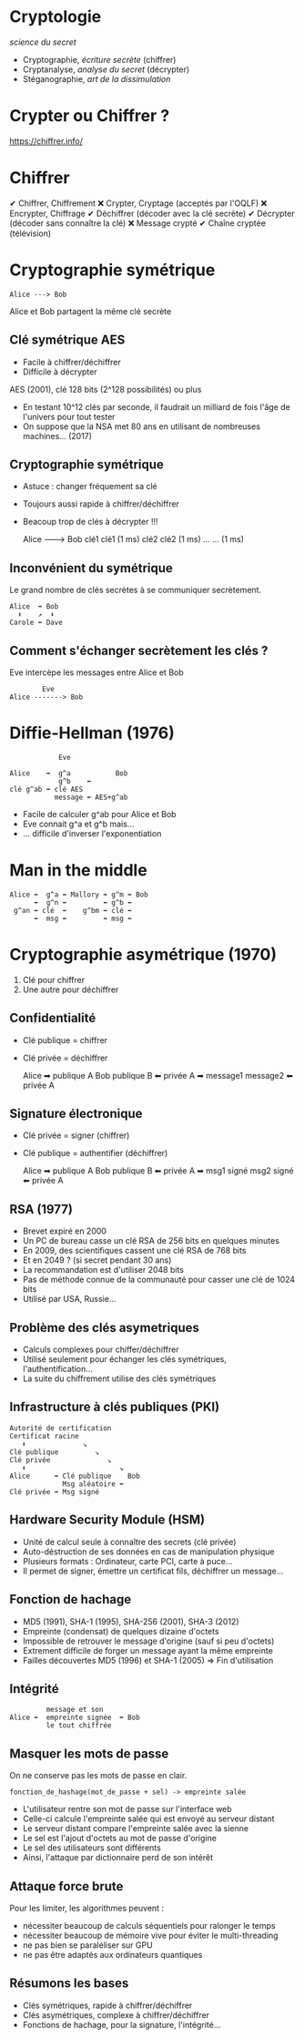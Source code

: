 Cryptologie
===========

*science du secret*

* Cryptographie, *écriture secrète* (chiffrer)
* Cryptanalyse, *analyse du secret* (décrypter)
* Stéganographie, *art de la dissimulation*


Crypter ou Chiffrer ?
=====================

https://chiffrer.info/


Chiffrer
========

✔ Chiffrer, Chiffrement
❌ Crypter, Cryptage (acceptés par l'OQLF)
❌ Encrypter, Chiffrage
✔ Déchiffrer (décoder avec la clé secrète)
✔ Décrypter (décoder sans connaître la clé)
❌ Message crypté
✔ Chaîne cryptée (télévision)



Cryptographie symétrique
========================

    Alice ---> Bob

Alice et Bob partagent la même clé secrète


Clé symétrique AES
------------------

* Facile à chiffrer/déchiffrer
* Difficile à décrypter

AES (2001), clé 128 bits (2^128 possibilités) ou plus

* En testant 10^12 clés par seconde, il faudrait un milliard de fois l'âge de l'univers pour tout tester
* On suppose que la NSA met 80 ans en utilisant de nombreuses machines... (2017)


Cryptographie symétrique
------------------------

* Astuce : changer fréquement sa clé
* Toujours aussi rapide à chiffrer/déchiffrer
* Beacoup trop de clés à décrypter !!!

    Alice ---> Bob
    clé1       clé1  (1 ms)
    clé2       clé2  (1 ms)
    ...        ...   (1 ms)


Inconvénient du symétrique
--------------------------

Le grand nombre de clés secrètes à se communiquer secrètement.

    Alice  ➡ Bob
      ⬆    ↗  ⬇
    Carole ⬅ Dave


Comment s'échanger secrètement les clés ?
-----------------------------------------

Eve intercèpe les messages entre Alice et Bob

            Eve
    Alice -------> Bob


Diffie-Hellman (1976)
=====================

                Eve

    Alice    ➡  g^a           Bob
                g^b    ⬅
    clé g^ab ➡ clé AES
               message ⬅ AES+g^ab

* Facile de calculer g^ab pour Alice et Bob
* Eve connait g^a et g^b mais...
* ... difficile d'inverser l'exponentiation



Man in the middle
=================

    Alice ➡  g^a ➡ Mallory ➡ g^m ➡ Bob
          ⬅  g^n ⬅         ⬅ g^b ⬅
     g^an ➡ clé  ➡    g^bm ➡ clé ➡
          ⬅  msg ⬅         ⬅ msg ⬅



Cryptographie asymétrique (1970)
================================

1. Clé pour chiffrer
2. Une autre pour déchiffrer


Confidentialité
---------------

* Clé publique = chiffrer
* Clé privée = déchiffrer

    Alice    ➡  publique A        Bob
                publique B ⬅
    privée A ➡  message1
                message2   ⬅ privée A


Signature électronique
----------------------

* Clé privée = signer (chiffrer)
* Clé publique = authentifier (déchiffrer)

    Alice    ➡  publique A        Bob
                publique B ⬅
    privée A ➡  msg1 signé
                msg2 signé ⬅ privée A


RSA (1977)
----------

* Brevet expiré en 2000
* Un PC de bureau casse un clé RSA de 256 bits en quelques minutes
* En 2009, des scientifiques cassent une clé RSA de 768 bits
* Et en 2049 ? (si secret pendant 30 ans)
* La recommandation est d'utiliser 2048 bits
* Pas de méthode connue de la communauté pour casser une clé de 1024 bits
* Utilisé par USA, Russie...


Problème des clés asymetriques
------------------------------

* Calculs complexes pour chiffer/déchiffrer
* Utilisé seulement pour échanger les clés symétriques, l'authentification...
* La suite du chiffrement utilise des clés symétriques


Infrastructure à clés publiques (PKI)
-------------------------------------

    Autorité de certification
    Certificat racine
       ⬇              ↘
    Clé publique         ↘
    Clé privée              ↘
       ⬇                       ↘
    Alice      ➡ Clé publique    Bob
                 Msg aléatoire ⬅
    Clé privée ➡ Msg signé


Hardware Security Module (HSM)
------------------------------

* Unité de calcul seule à connaître des secrets (clé privée)
* Auto-déstruction de ses données en cas de manipulation physique
* Plusieurs formats : Ordinateur, carte PCI, carte à puce...
* Il permet de signer, émettre un certificat fils, déchiffrer un message...


Fonction de hachage
-------------------

* MD5 (1991), SHA-1 (1995), SHA-256 (2001), SHA-3 (2012)
* Empreinte (condensat) de quelques dizaine d'octets
* Impossible de retrouver le message d'origine (sauf si peu d'octets)
* Extrement difficile de forger un message ayant la même empreinte
* Failles découvertes MD5 (1996) et SHA-1 (2005) => Fin d'utilisation


Intégrité
---------

             message et son
    Alice ➡  empreinte signée  ➡ Bob
             le tout chiffrée


Masquer les mots de passe
-------------------------

On ne conserve pas les mots de passe en clair.

    fonction_de_hashage(mot_de_passe + sel) -> empreinte salée

* L'utilisateur rentre son mot de passe sur l'interface web
* Celle-ci calcule l'empreinte salée qui est envoyé au serveur distant
* Le serveur distant compare l'empreinte salée avec la sienne
* Le sel est l'ajout d'octets au mot de passe d'origine
* Le sel des utilisateurs sont différents
* Ainsi, l'attaque par dictionnaire perd de son intérêt


Attaque force brute
-------------------

Pour les limiter, les algorithmes peuvent :

* nécessiter beaucoup de calculs séquentiels pour ralonger le temps
* nécessiter beaucoup de mémoire vive pour éviter le multi-threading
* ne pas bien se paraléliser sur GPU
* ne pas être adaptés aux ordinateurs quantiques


Résumons les bases
------------------

* Clés symétriques, rapide à chiffrer/déchiffrer
* Clés asymétriques, complexe à chiffrer/déchiffrer
* Fonctions de hachage, pour la signature, l'intégrité...
